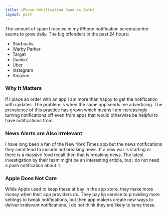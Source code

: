 ```yaml
---
title: iPhone Notification Spam is Awful
layout: post
---
```

The amount of spam I receive in my iPhone notification screen/center seems to grow daily. The big offenders in the past 24 hours:
* Starbucks
* Warby Parker
* Target
* Dunkin’
* Uber
* Instagram
* Amazon

### Why It Matters
If I place an order with an app I am more than happy to get the notification with updates. The problem is when the same app sends me advertising. The prevalence of this practice has grown which means I am increasingly turning notifications off even from apps that would otherwise be helpful to have notifications from.

### News Alerts are Also Irrelevant
I have long been a fan of the New York Times app but the news notifications they send tend to include not breaking news. If a new war is starting or there is a massive food recall then that is breaking news. The latest investigation by their team might be an interesting article, but I do not need a push notification about it.

### Apple Does Not Care
While Apple used to keep these at bay in the app store, they make more money when their app providers do. They pay lip service to providing more settings to tweak notifications, but then app makers create new ways to deliver irrelevant notifications. I do not think they are likely to tame these.

